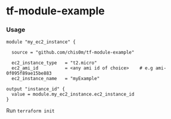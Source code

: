 # tf-module-example


### Usage

```hcl
module "my_ec2_instance" {

  source = "github.com/chis0m/tf-module-example"

  ec2_instance_type   = "t2.micro"
  ec2_ami_id          = <any ami id of choice>    # e.g ami-0f095f89ae15be883
  ec2_instance_name   = "myExample"

output "instance_id" {
  value = module.my_ec2_instance.ec2_instance_id
}
```


Run `terraform init`